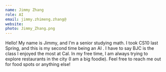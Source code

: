 ```yaml
---
name: Jimmy Zhang
role: AI
email: jimmy.zhimeng.zhang@
website: 
photo: Jimmy_Zhang.png
---
```

Hello! My name is Jimmy, and  I’m a senior studying math. I took CS10 last Spring, and this is my second time being an AI . I have to say BJC is the class I enjoyed the most at Cal.  In my free time, I am always trying to explore restaurants in the city (I am a big foodie). Feel free to reach me out for food spots or anything else! 